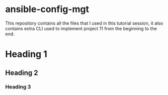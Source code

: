 # ansible-config-mgt
This repository contains all the files that I used in this tutorial session, it also contains extra CLI used to implement project 11
from the beginning to the end.

# Heading 1
## Heading 2
### Heading 3
